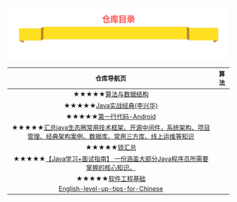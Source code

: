 <div align="center">
<img src="https://github.com/wangyr45/Warehouse-directory/blob/master/images/70.png">
</div>


| 仓库导航页 | 算法 |
| :------: | :------:|
| ★★★★★[算法与数据结构](https://github.com/wangyr45/Algorithm-and-data-structure) |   |
| ★★★★★[Java实战经典(李兴华)](https://github.com/wangyr45/Study-Java) |    |  
| ★★★★★[第一行代码-Android](https://github.com/wangyr45/Android_study) |   |
| ★★★★★[汇总java生态圈常用技术框架、开源中间件，系统架构、项目管理、经典架构案例、数据库、常用三方库、线上运维等知识](https://github.com/aalansehaiyang/technology-talk) |   |
| ★★★★★[锁汇总](https://github.com/aalansehaiyang/Lock-Learning) |   |
| ★★★★★[【Java学习+面试指南】 一份涵盖大部分Java程序员所需要掌握的核心知识。](https://github.com/Snailclimb/JavaGuide) |   |
| ★★★★★[软件工程基础](https://github.com/wxyyxc1992/SoftwareEngineering-Series) |   |
| [English-level-up-tips-for-Chinese](https://byoungd.gitbook.io/english-level-up-tips/) |

